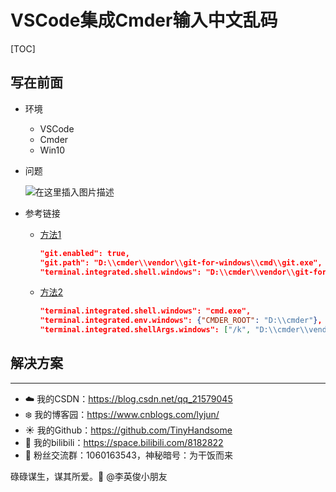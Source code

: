 # VSCode集成Cmder输入中文乱码

[TOC]

## 写在前面

- 环境

  - VSCode
  - Cmder
  - Win10

- 问题

  ![在这里插入图片描述](https://img-blog.csdnimg.cn/8e57b32ada62483f87371db182773864.png?x-oss-process=image/watermark,type_ZHJvaWRzYW5zZmFsbGJhY2s,shadow_50,text_Q1NETiBA5p2O6Iux5L-K5bCP5pyL5Y-L,size_20,color_FFFFFF,t_70,g_se,x_16)

- 参考链接

  - [方法1](https://zhuanlan.zhihu.com/p/304522286)

    ```json
    "git.enabled": true,
    "git.path": "D:\\cmder\\vendor\\git-for-windows\\cmd\\git.exe",
    "terminal.integrated.shell.windows": "D:\\cmder\\vendor\\git-for-windows\\bin\\bash.exe",
    ```

  - [方法2](https://blog.csdn.net/leonhe27/article/details/81210000)

    ```json
    "terminal.integrated.shell.windows": "cmd.exe",
    "terminal.integrated.env.windows": {"CMDER_ROOT": "D:\\cmder"},
    "terminal.integrated.shellArgs.windows": ["/k", "D:\\cmder\\vendor\\init.bat"],
    ```

## 解决方案












------

- :cloud: 我的CSDN：https://blog.csdn.net/qq_21579045
- :snowflake: 我的博客园：https://www.cnblogs.com/lyjun/
- :sunny: 我的Github：https://github.com/TinyHandsome
- :rainbow: 我的bilibili：https://space.bilibili.com/8182822
- :penguin: 粉丝交流群：1060163543，神秘暗号：为干饭而来

碌碌谋生，谋其所爱。:ocean:              @李英俊小朋友

